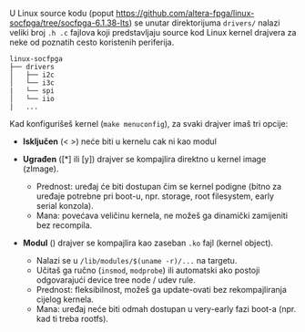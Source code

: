 U Linux source kodu (poput https://github.com/altera-fpga/linux-socfpga/tree/socfpga-6.1.38-lts) se unutar direktorijuma `drivers/` nalazi veliki broj `.h .c` fajlova koji predstavljaju 
source kod Linux kernel drajvera za neke od poznatih cesto koristenih periferija.
```
linux-socfpga
├── drivers
│   ├── i2c
│   └── i3c
|   └── spi
│   └── iio
|   ...
```

Kad konfigurišeš kernel (`make menuconfig`), za svaki drajver imaš tri opcije:
- **Isključen** (< >)  neće biti u kernelu cak ni kao modul

- **Ugrađen** ([*] ili [y])  drajver se kompajlira direktno u kernel image (zImage).
    - Prednost: uređaj će biti dostupan čim se kernel podigne (bitno za uređaje potrebne pri boot-u, npr. storage, root filesystem, early serial konzola).
    - Mana: povećava veličinu kernela, ne možeš ga dinamički zamijeniti bez recompila.

- **Modul** (<M>) drajver se kompajlira kao zaseban `.ko` fajl (kernel object).
   - Nalazi se u `/lib/modules/$(uname -r)/...` na targetu.
   - Učitaš ga ručno (`insmod`, `modprobe`) ili automatski ako postoji odgovarajući device tree node / udev rule.
   - Prednost: fleksibilnost, možeš ga update-ovati bez rekompajliranja cijelog kernela.
   - Mana: uređaj neće biti odmah dostupan u very-early fazi boot-a (npr. kad ti treba rootfs).
